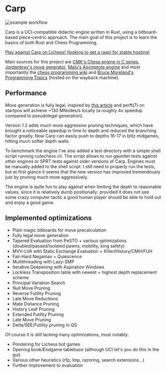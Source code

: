 # Carp
![example workflow](https://github.com/dede1751/carp/actions/workflows/rust.yml/badge.svg)

Carp is a UCI-compatible didactic engine written in Rust, using a bitboard-based piece-centric approach.
The main goal of this project is to learn the basics of both Rust and Chess Programming.

[Play against Carp on Lichess! (looking to get a raspi for stable hosting)](https://lichess.org/@/Carp_Bot)

Main sources for this project are [CMK's Chess engine in C series](https://www.youtube.com/watch?v=QUNP-UjujBM&list=PLmN0neTso3Jxh8ZIylk74JpwfiWNI76Cs), 
[Jordanbray's move generator](https://github.com/jordanbray/chess), [Malu's Asymptote engine](https://github.com/malu/asymptote)
and most importantly the [chess programming wiki](https://www.chessprogramming.org/Main_Page) and
[Bruce Moreland's Programming Topics](https://web.archive.org/web/20071026090003/http://www.brucemo.com/compchess/programming/index.htm)
(hosted on the wayback machine).

## Performance

Move generation is fully legal, inspired by [this article](https://www.codeproject.com/Articles/5313417/Worlds-Fastest-Bitboard-Chess-Movegenerator)
and perft(7) on startpos will achieve ~130 MNodes/s locally (a roughly 4x speedup compared to pseudolegal generation).

Version 1.2 adds much more aggressive pruning techniques, which have brought a noticeable speedup in
time to depth and reduced the branching factor greatly. Now Carp can easily push to depths 16-17 in
blitz midgames, hitting much softer depth walls.

To benchmark the engine I've also added a test directory with a simple shell script running cutechess
cli. The script allows to run gauntlet tests against other engines or SPRT tests against older versions
of Carp. Engines must be manually added to the shell script.
I still need to properly run the tests, but at first glance it seems that the new version has improved
tremendously just by pruning much more aggressively.

The engine is quite fun to play against when limiting the depth to reasonable values, since
it is relatively dumb positionally: provided it does not see some crazy computer tactic a good
human player should be able to hold out and enjoy a good game.

## Implemented optimizations

* Plain magic bitboards for move precalculation
* Fully legal move generation
* Tapered Evaluation from PeSTO + various optimizations (doubled/passed/isolated pawns, mobility, king safety)
* MVV-LVA with Static Exchange Evaluation + Killer/History/CMH/FUH
* Fail-Hard Negamax + Quiescence
* Multithreading with Lazy-SMP
* Iterative Deepening with Aspiration Windows
* Lockless Transposition table with newest + highest depth replacement scheme
* Principal Variation Search
* Null Move Pruning
* Reverse Futility Pruning
* Late Move Reductions
* Mate Distance Pruning
* History Leaf Pruning
* Extended Futility Pruning
* Late Move Pruning
* Delta/SEE/Futility pruning in QS

Of course it is still lacking many optimizations, most notably:

* Pondering for Lichess bot games
* Opening book/Endgame tablebase (although UCI let's you do this in the gui)
* Various other heuristics (rfp, lmp, razoring, search extensions...)
* Further improvement to evaluation
